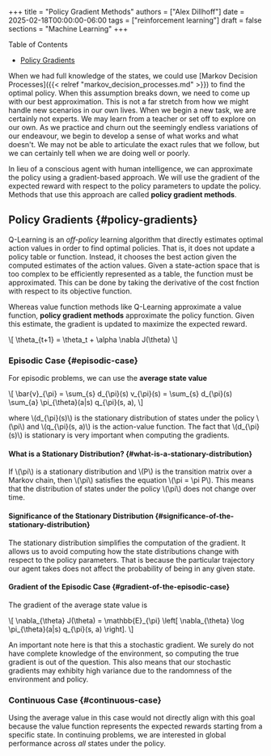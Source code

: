 +++
title = "Policy Gradient Methods"
authors = ["Alex Dillhoff"]
date = 2025-02-18T00:00:00-06:00
tags = ["reinforcement learning"]
draft = false
sections = "Machine Learning"
+++

<div class="ox-hugo-toc toc">

<div class="heading">Table of Contents</div>

- [Policy Gradients](#policy-gradients)

</div>
<!--endtoc-->

When we had full knowledge of the states, we could use [Markov Decision Processes]({{< relref "markov_decision_processes.md" >}}) to find the optimal policy. When this assumption breaks down, we need to come up with our best approximation. This is not a far stretch from how we might handle new scenarios in our own lives. When we begin a new task, we are certainly not experts. We may learn from a teacher or set off to explore on our own. As we practice and churn out the seemingly endless variations of our endeavour, we begin to develop a sense of what works and what doesn't. We may not be able to articulate the exact rules that we follow, but we can certainly tell when we are doing well or poorly.

In lieu of a conscious agent with human intelligence, we can approximate the policy using a gradient-based approach. We will use the gradient of the expected reward with respect to the policy parameters to update the policy. Methods that use this approach are called ****policy gradient methods****.


## Policy Gradients {#policy-gradients}

Q-Learning is an _off-policy_ learning algorithm that directly estimates optimal action values in order to find optimal policies. That is, it does not update a policy table or function. Instead, it chooses the best action given the computed estimates of the action values. Given a state-action space that is too complex to be efficiently represented as a table, the function must be approximated. This can be done by taking the derivative of the cost fnction with respect to its objective function.

Whereas value function methods like Q-Learning approximate a value function, **policy gradient methods** approximate the policy function. Given this estimate, the gradient is updated to maximize the expected reward.

\\[
\theta\_{t+1} = \theta\_t + \alpha \nabla J(\theta)
\\]


### Episodic Case {#episodic-case}

For episodic problems, we can use the **average state value**

\\[
\bar{v}\_{\pi} = \sum\_{s} d\_{\pi}(s) v\_{\pi}(s) = \sum\_{s} d\_{\pi}(s) \sum\_{a} \pi\_{\theta}(a|s) q\_{\pi}(s, a),
\\]

where \\(d\_{\pi}(s)\\) is the stationary distribution of states under the policy \\(\pi\\) and \\(q\_{\pi}(s, a)\\) is the action-value function. The fact that \\(d\_{\pi}(s)\\) is stationary is very important when computing the gradients.


#### What is a Stationary Distribution? {#what-is-a-stationary-distribution}

If \\(\pi\\) is a stationary distribution and \\(P\\) is the transition matrix over a Markov chain, then \\(\pi\\) satisfies the equation \\(\pi = \pi P\\). This means that the distribution of states under the policy \\(\pi\\) does not change over time.


#### Significance of the Stationary Distribution {#significance-of-the-stationary-distribution}

The stationary distribution simplifies the computation of the gradient. It allows us to avoid computing how the state distributions change with respect to the policy parameters. That is because the particular trajectory our agent takes does not affect the probability of being in any given state.


#### Gradient of the Episodic Case {#gradient-of-the-episodic-case}

The gradient of the average state value is

\\[
\nabla\_{\theta} J(\theta) = \mathbb{E}\_{\pi} \left[ \nabla\_{\theta} \log \pi\_{\theta}(a|s) q\_{\pi}(s, a) \right].
\\]

An important note here is that this a stochastic gradient. We surely do not have complete knowledge of the environment, so computing the true gradient is out of the question. This also means that our stochastic gradients may exhibity high variance due to the randomness of the environment and policy.


### Continuous Case {#continuous-case}

Using the average value in this case would not directly align with this goal because the value function represents the expected rewards starting from a specific state. In continuing problems, we are interested in global performance across _all_ states under the policy.

